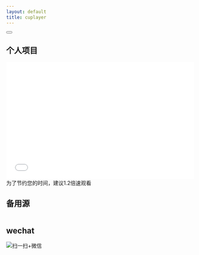 ```yaml
---
layout: default 
title: cuplayer
---
```


<head>
<style> 
.video-container { position: relative; padding-bottom: 56.25%; padding-top: 30px; height: 0} 
.video-container iframe { position: absolute; top:0; right: 0; width: 100%; height: 100%; float:right} 
</style>
</head>


<div id="ace-content" class="ace-container-shift">
<div class="ace-container"> <div id="ace-nav-wrap" class="hidden-sm hidden-xs">
<div class="ace-nav-cont">
<div id="ace-nav-scroll">
<nav id="ace-nav" class="ace-nav">
</nav>
</div>

<div id="ace-nav-tools" class="hidden">
<span class="ace-icon ace-icon-dots-three-horizontal"></span>

<button id="ace-nav-arrow" class="clear-btn">
<span class="ace-icon ace-icon-chevron-thin-down"></span>
</button>
</div>
</div>

<!-- <div class="ace-nav-btm"></div> -->
</div><!-- .ace-nav-wrap -->

<h2>个人项目</h2>

<div class="video-container">
<iframe width="600" height="450" frameborder="0" allowfullscreen mozallowfullscreen webkitallowfullscreen src="//go.plvideo.cn/front/video/preview?vid=dc5e1398941c7283b0ebfc15bac6c663_d"> </iframe>
</div>
为了节约您的时间，建议1.2倍速观看

<h2>备用源</h2>
<a href="https://zlonqi.gitee.io/2020/02/11/backup_source/"><img src="/zlonqi/styles/img/video1.png" alt=""><img src="/zlonqi/styles/img/video2.png" alt=""><img src="/zlonqi/styles/img/video3.png" alt=""></a>

<h2>wechat</h2>
<img src="/zlonqi/styles/img/wechart.png" alt="扫一扫+微信"> </img>

<!--<video id="video" controls="" preload="none">
    <source id="mp4" src="../../../../../zlonqi/styles/img/t.mp4" type="video/mp4">
</video> -->

</div><!-- .ace-container -->
</div><!-- #ace-content -->

